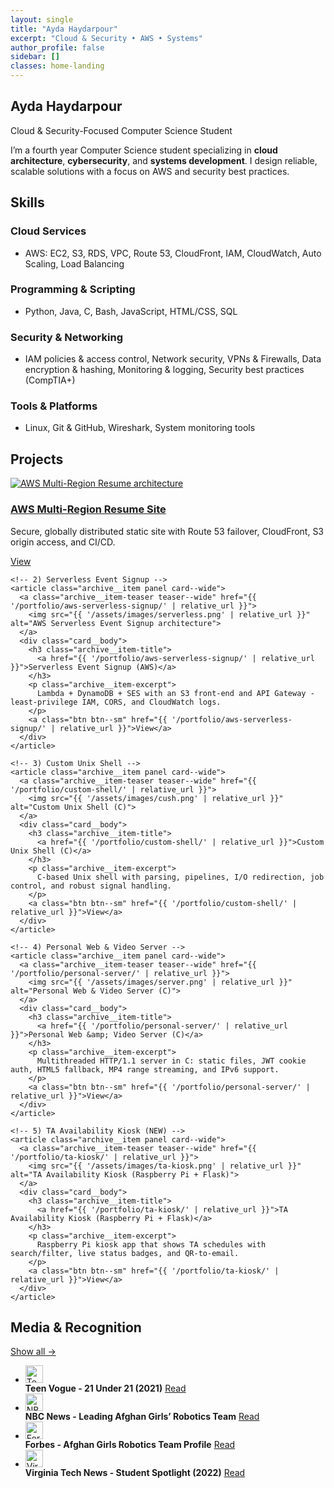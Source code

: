 ```yaml
---
layout: single
title: "Ayda Haydarpour"
excerpt: "Cloud & Security • AWS • Systems"
author_profile: false
sidebar: []
classes: home-landing
---
```


<!-- HERO -->
<section class="hero-landing">
  <div class="hero-inner">
    <h1 class="hero-title">Ayda Haydarpour</h1>
    <p class="hero-subtitle">Cloud &amp; Security-Focused Computer Science Student</p>
    <p class="hero-intro">
      I’m a fourth year Computer Science student specializing in <strong>cloud architecture</strong>, <strong>cybersecurity</strong>, and
      <strong>systems development</strong>. I design reliable, scalable solutions with a focus on AWS and security best practices.
    </p>
  </div>
</section>

<!-- SKILLS -->
<section class="section panel section-tight" id="skills">
  <h2>Skills</h2>
  <div class="skills-card">
    <div class="skills-col">
      <h3>Cloud Services</h3>
      <ul>
        <li>AWS: EC2, S3, RDS, VPC, Route 53, CloudFront, IAM, CloudWatch, Auto Scaling, Load Balancing</li>
      </ul>
      <h3>Programming &amp; Scripting</h3>
      <ul>
        <li>Python, Java, C, Bash, JavaScript, HTML/CSS, SQL</li>
      </ul>
    </div>
    <div class="skills-col">
      <h3>Security &amp; Networking</h3>
      <ul>
        <li>IAM policies &amp; access control, Network security, VPNs &amp; Firewalls, Data encryption &amp; hashing,
            Monitoring &amp; logging, Security best practices (CompTIA+)</li>
      </ul>
      <h3>Tools &amp; Platforms</h3>
      <ul>
        <li>Linux, Git &amp; GitHub, Wireshark, System monitoring tools</li>
      </ul>
    </div>
  </div>
</section>

<!-- PROJECTS — GRID -->
<section class="section panel section-tight" id="projects">
  <div class="section-header">
    <h2>Projects</h2>
  </div>

  <div class="entries-grid--wide">
    <!-- 1) AWS Multi-Region Resume -->
    <article class="archive__item panel card--wide">
      <a class="archive__item-teaser teaser--wide" href="{{ '/portfolio/aws-multi-region-resume/' | relative_url }}">
        <img src="{{ '/assets/images/diagram.png' | relative_url }}" alt="AWS Multi-Region Resume architecture">
      </a>
      <div class="card__body">
        <h3 class="archive__item-title">
          <a href="{{ '/portfolio/aws-multi-region-resume/' | relative_url }}">AWS Multi-Region Resume Site</a>
        </h3>
        <p class="archive__item-excerpt">
          Secure, globally distributed static site with Route 53 failover, CloudFront, S3 origin access, and CI/CD.
        </p>
        <a class="btn btn--sm" href="{{ '/portfolio/aws-multi-region-resume/' | relative_url }}">View</a>
      </div>
    </article>

    <!-- 2) Serverless Event Signup -->
    <article class="archive__item panel card--wide">
      <a class="archive__item-teaser teaser--wide" href="{{ '/portfolio/aws-serverless-signup/' | relative_url }}">
        <img src="{{ '/assets/images/serverless.png' | relative_url }}" alt="AWS Serverless Event Signup architecture">
      </a>
      <div class="card__body">
        <h3 class="archive__item-title">
          <a href="{{ '/portfolio/aws-serverless-signup/' | relative_url }}">Serverless Event Signup (AWS)</a>
        </h3>
        <p class="archive__item-excerpt">
          Lambda + DynamoDB + SES with an S3 front-end and API Gateway - least-privilege IAM, CORS, and CloudWatch logs.
        </p>
        <a class="btn btn--sm" href="{{ '/portfolio/aws-serverless-signup/' | relative_url }}">View</a>
      </div>
    </article>

    <!-- 3) Custom Unix Shell -->
    <article class="archive__item panel card--wide">
      <a class="archive__item-teaser teaser--wide" href="{{ '/portfolio/custom-shell/' | relative_url }}">
        <img src="{{ '/assets/images/cush.png' | relative_url }}" alt="Custom Unix Shell (C)">
      </a>
      <div class="card__body">
        <h3 class="archive__item-title">
          <a href="{{ '/portfolio/custom-shell/' | relative_url }}">Custom Unix Shell (C)</a>
        </h3>
        <p class="archive__item-excerpt">
          C-based Unix shell with parsing, pipelines, I/O redirection, job control, and robust signal handling.
        </p>
        <a class="btn btn--sm" href="{{ '/portfolio/custom-shell/' | relative_url }}">View</a>
      </div>
    </article>

    <!-- 4) Personal Web & Video Server -->
    <article class="archive__item panel card--wide">
      <a class="archive__item-teaser teaser--wide" href="{{ '/portfolio/personal-server/' | relative_url }}">
        <img src="{{ '/assets/images/server.png' | relative_url }}" alt="Personal Web & Video Server (C)">
      </a>
      <div class="card__body">
        <h3 class="archive__item-title">
          <a href="{{ '/portfolio/personal-server/' | relative_url }}">Personal Web &amp; Video Server (C)</a>
        </h3>
        <p class="archive__item-excerpt">
          Multithreaded HTTP/1.1 server in C: static files, JWT cookie auth, HTML5 fallback, MP4 range streaming, and IPv6 support.
        </p>
        <a class="btn btn--sm" href="{{ '/portfolio/personal-server/' | relative_url }}">View</a>
      </div>
    </article>

    <!-- 5) TA Availability Kiosk (NEW) -->
    <article class="archive__item panel card--wide">
      <a class="archive__item-teaser teaser--wide" href="{{ '/portfolio/ta-kiosk/' | relative_url }}">
        <img src="{{ '/assets/images/ta-kiosk.png' | relative_url }}" alt="TA Availability Kiosk (Raspberry Pi + Flask)">
      </a>
      <div class="card__body">
        <h3 class="archive__item-title">
          <a href="{{ '/portfolio/ta-kiosk/' | relative_url }}">TA Availability Kiosk (Raspberry Pi + Flask)</a>
        </h3>
        <p class="archive__item-excerpt">
          Raspberry Pi kiosk app that shows TA schedules with search/filter, live status badges, and QR-to-email.
        </p>
        <a class="btn btn--sm" href="{{ '/portfolio/ta-kiosk/' | relative_url }}">View</a>
      </div>
    </article>
  </div>
</section>

<!-- MEDIA -->
<section class="section panel section-tight" id="media">
  <div class="section-header">
    <h2>Media & Recognition</h2>
    <a class="section-link as-link" href="{{ '/media/' | relative_url }}">Show all →</a>
  </div>

  <ul class="media-list">
    <li>
      <span class="media-icon"><img src="{{ '/assets/icons/vogue.svg' | relative_url }}" alt="Teen Vogue" width="28" height="28" loading="lazy"></span>
      <div class="media-text"><strong>Teen Vogue - 21 Under 21 (2021)</strong>
        <a href="https://www.teenvogue.com/gallery/teen-vogues-21-under-21-2021" target="_blank" rel="noopener">Read</a>
      </div>
    </li>
    <li>
      <span class="media-icon"><img src="{{ '/assets/icons/nbc.svg' | relative_url }}" alt="NBC News" width="28" height="28" loading="lazy"></span>
      <div class="media-text"><strong>NBC News - Leading Afghan Girls’ Robotics Team</strong>
        <a href="https://www.nbcnews.com/news/world/afghan-female-robotics-team-defiant-after-fleeing-taliban-qatar-n1277464" target="_blank" rel="noopener">Read</a>
      </div>
    </li>
    <li>
      <span class="media-icon"><img src="{{ '/assets/icons/forbes.svg' | relative_url }}" alt="Forbes" width="28" height="28" loading="lazy"></span>
      <div class="media-text"><strong>Forbes - Afghan Girls Robotics Team Profile</strong>
        <a href="https://www.forbes.com/profile/afghan-girls-robotic-team/" target="_blank" rel="noopener">Read</a>
      </div>
    </li>
    <li>
      <span class="media-icon"><img src="{{ '/assets/icons/vt.svg' | relative_url }}" alt="Virginia Tech News" width="28" height="28" loading="lazy"></span>
      <div class="media-text"><strong>Virginia Tech News - Student Spotlight (2022)</strong>
        <a href="https://news.vt.edu/articles/2022/09/ayda-haydarpour.html" target="_blank" rel="noopener">Read</a>
      </div>
    </li>
  </ul>
</section>
